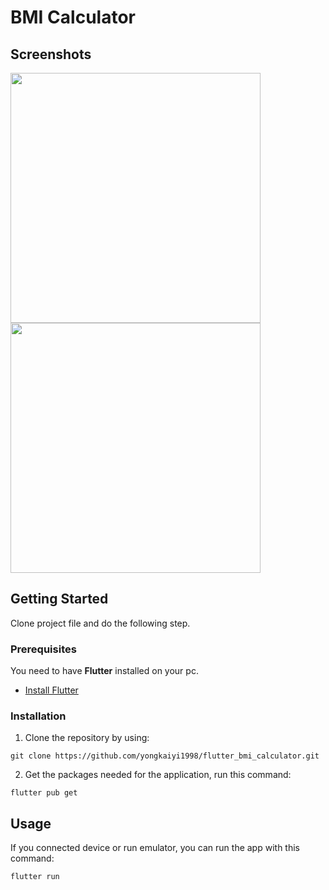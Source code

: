 # BMI Calculator

## Screenshots

<span>
  <img src="https://github.com/user-attachments/assets/a1d8a610-32bb-4dc7-a830-e1d59b7dc406" width="400">
  <img src="https://github.com/user-attachments/assets/352facc2-9c61-42c1-a724-087c6d1eb2e9" width="400">
</span>

## Getting Started

Clone project file and do the following step.

### Prerequisites

You need to have **Flutter** installed on your pc.
* [Install Flutter](https://flutter.dev/docs/get-started/install)

### Installation

1. Clone the repository by using: 
```
git clone https://github.com/yongkaiyi1998/flutter_bmi_calculator.git
```
2. Get the packages needed for the application, run this command:
```
flutter pub get
```

## Usage

If you connected device or run emulator, you can run the app with this command:
```
flutter run
```
